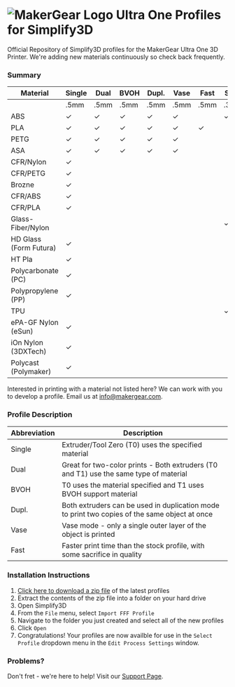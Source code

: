 # ![MakerGear Logo](https://cdn.shopify.com/s/files/1/0030/7372/files/mg_logo_colors_small.jpg) Ultra One Profiles for Simplify3D
Official Repository of Simplify3D profiles for the MakerGear Ultra One 3D Printer. We're adding new materials continuously so check back frequently.

### Summary
| Material | Single | Dual | BVOH | Dupl. | Vase | Fast | Single | Dual | Dupl. |
| ----------- | ----------- | ----------- | ----------- | ----------- | ----------- | ----------- | ----------- | ----------- | ----------- |
|  | .5mm | .5mm | .5mm | .5mm | .5mm | .5mm | .35mm | .35mm | .35mm |
| ABS | ✓ | ✓ | ✓ | ✓ | ✓ |  | ✓ |  | ✓ |
| PLA | ✓ | ✓ | ✓ | ✓ | ✓ | ✓ |  |  |  |
| PETG | ✓ | ✓ | ✓ | ✓ | ✓ |  |  |  |  |
| ASA | ✓ | ✓ | ✓ | ✓ | ✓ |  |  |  |  |
| CFR/Nylon | ✓ |  |  |  |  |  |  |  |  |
| CFR/PETG | ✓ |  |  |  |  |  |  |  |  |
| Brozne | ✓ |  |  |  |  |  |  |  |  |
| CFR/ABS | ✓ |  |  |  |  |  |  |  |  |
| CFR/PLA | ✓ |  |  |  |  |  |  |  |  |
| Glass-Fiber/Nylon |  |  |  |  |  |  | ✓ |  |  |
| HD Glass (Form Futura) | ✓ |  |  |  |  |  |  |  |  |
| HT Pla | ✓ |  |  |  |  |  |  |  |  |
| Polycarbonate (PC) | ✓ |  |  |  |  |  |  |  |  |
| Polypropylene (PP) | ✓ |  |  |  |  |  |  |  |  |
| TPU |  |  |  |  |  |  | ✓ |  |  |
| ePA-GF Nylon (eSun) | ✓ |  |  |  |  |  |  |  |  |
| iOn Nylon (3DXTech) | ✓ |  |  |  |  |  |  |  |  |
| Polycast (Polymaker) | ✓ |  |  |  |  |  |  |  |  |

Interested in printing with a material not listed here? We can work with you to develop a profile. Email us at info@makergear.com.

### Profile Description
| Abbreviation | Description |
| ----------- | ----------- |
| Single | Extruder/Tool Zero (T0) uses the specified material |
| Dual | Great for two-color prints - Both extruders (T0 and T1) use the same type of material |
| BVOH | T0 uses the material specified and T1 uses BVOH support material |
| Dupl. | Both extruders can be used in duplication mode to print two copies of the same object at once |
| Vase | Vase mode - only a single outer layer of the object is printed |
| Fast | Faster print time than the stock profile, with some sacrifice in quality |

### Installation Instructions
1. [Click here to download a zip file](https://github.com/MakerGear/MakerGearU1Profiles/archive/master.zip) of the latest profiles
2. Extract the contents of the zip file into a folder on your hard drive
3. Open Simplify3D
4. From the `File` menu, select `Import FFF Profile`
5. Navigate to the folder you just created and select all of the new profiles
6. Click `Open`
7. Congratulations! Your profiles are now availble for use in the `Select Profile` dropdown menu in the `Edit Process Settings` window.

### Problems?
Don't fret - we're here to help! Visit our [Support Page](https://www.makergear.com/pages/support).
